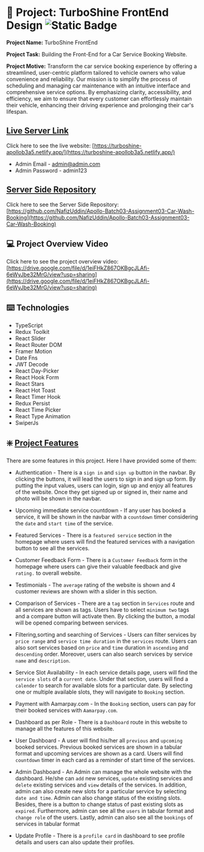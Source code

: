 # :ledger: Project: TurboShine FrontEnd Design  <img alt="Static Badge" src="https://img.shields.io/badge/Last_commit-30/_08/_2024-green">

**Project Name:** TurboShine FrontEnd

**Project Task:** Building the Front-End for a Car Service Booking Website.

**Project Motive:** Transform the car service booking experience by offering a streamlined, user-centric platform tailored to vehicle owners who value convenience and reliability. Our mission is to simplify the process of scheduling and managing car maintenance with an intuitive interface and comprehensive service options. By emphasizing clarity, accessibility, and efficiency, we aim to ensure that every customer can effortlessly maintain their vehicle, enhancing their driving experience and prolonging their car's lifespan.

## [ Live Server Link](https://turboshine-apollob3a5.netlify.app/)

Click here to see the live website: [https://turboshine-apollob3a5.netlify.app/](https://turboshine-apollob3a5.netlify.app/)

- Admin Email - admin@admin.com
- Admin Password - admin123

## [ Server Side Repository](https://github.com/NafizUddin/Apollo-Batch03-Assignment03-Car-Wash-Booking)

Click here to see the Server Side Repository: [https://github.com/NafizUddin/Apollo-Batch03-Assignment03-Car-Wash-Booking](https://github.com/NafizUddin/Apollo-Batch03-Assignment03-Car-Wash-Booking)

## :computer: Project Overview Video
Click here to see the project overview video: [https://drive.google.com/file/d/1eiFHkZ867OKBgcJLAfi-6eWyJbe32MrG/view?usp=sharing](https://drive.google.com/file/d/1eiFHkZ867OKBgcJLAfi-6eWyJbe32MrG/view?usp=sharing)

## :keyboard: Technologies

- TypeScript
- Redux Toolkit
- React Slider
- React Router DOM
- Framer Motion
- Date Fns
- JWT Decode
- React Day-Picker
- React Hook Form
- React Stars
- React Hot Toast
- React Timer Hook
- Redux Persist
- React Time Picker
- React Type Animation
- SwiperJs

## :sparkle: [Project Features](https://github.com/NafizUddin/ApolloB3A4-PowerFit-Client-Side)

There are some features in this project. Here I have provided some of them:

- Authentication - There is a `sign in` and `sign up` button in the navbar. By clicking the buttons, it will lead the users to sign in and sign up form. By putting the input values, users can login, sign up and enjoy all features of the website. Once they get signed up or signed in, their name and photo will be shown in the navbar. 

- Upcoming immediate service countdown - If any user has booked a service, it will be shown in the navbar with a `countdown` timer considering the `date` and `start time` of the service.

- Featured Services - There is a `featured service` section in the homepage where users will find the featured services with a navigation button to see all the services.

- Customer Feedback Form - There is a `Customer Feedback` form in the homepage where users can give their valuable feedback and give `rating.` to overall website.

- Testimonials - The `average` rating of the website is shown and 4 customer reviews are shown with a slider in this section.

- Comparison of Services - There are a `tag` section in `Services` route and all services are shown as tags. Users have to select `minimum two` tags and a compare button will activate then. By clicking the button, a modal will be opened comparing between services.

- Filtering,sorting and searching of Services - Users can filter services by `price range` and `service time duration` in the `services` route. Users can also sort services based on `price` and `time` duration in `ascending` and `descending` order. Moreover, users can also search services by service `name` and `description`.

- Service Slot Availability - In each service details page, users will find the `service slots` of a `current date`. Under that section, users will find a `calender` to search for available slots for a particular date. By selecting one or multiple available slots, they will navigate to `Booking` section.

- Payment with Aamarpay.com - In the `Booking` section, users can pay for their booked services with `Aamarpay.com`.   

- Dashboard as per Role - There is a `Dashboard` route in this website to manage all the features of this website.

- User Dashboard - A user will find his/her all `previous` and `upcoming` booked services. Previous booked services are shown in a tabular format and upcoming services are shown as a card. Users will find `countdown` timer in each card as a reminder of start time of the services.

- Admin Dashboard - An Admin can manage the whole website with the dashboard. He/she can `add` new services, `update` existing services and `delete` existing services and `view` details of the services. In addition, admin can also create new slots for a particular service by selecting `date and time`. Admin can also change status of the existing slots. Besides, there is a button to change status of past existing slots as `expired`. Furthermore, admin can see all the `users` in tabular format and `change role` of the users. Lastly, admin can also see all the `bookings` of services in tabular format

- Update Profile - There is a `profile card` in dashboard to see profile details and users can also update their profiles.
